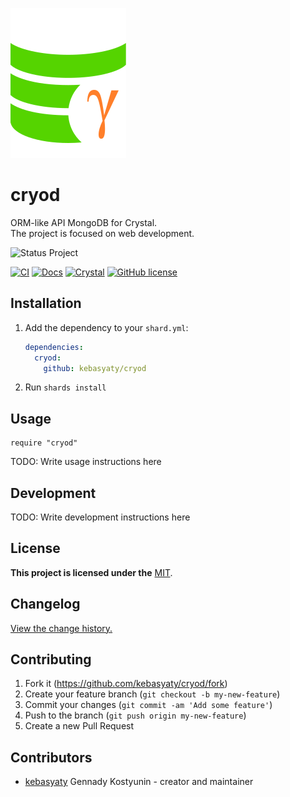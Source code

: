 [![Logo](https://github.com/kebasyaty/cryod/raw/v0/logo/logo.svg "Logo")](https://github.com/kebasyaty/cryod "Logo")

# cryod

ORM-like API MongoDB for Crystal.
<br>
The project is focused on web development.

<p>
  <img src="https://github.com/kebasyaty/cryod/raw/v0/assets/Status%20Project-Development-.svg"
    alt="Status Project">
</p>

[![CI](https://github.com/kebasyaty/cryod/workflows/CI/badge.svg)](https://github.com/kebasyaty/cryod/actions)
[![Docs](https://img.shields.io/badge/docs-available-brightgreen.svg)](https://kebasyaty.github.io/cryod/)
[![Crystal](https://img.shields.io/badge/crystal-v1.10%2B-red)](https://crystal-lang.org/)
[![GitHub license](https://badgen.net/github/license/kebasyaty/cryod)](https://github.com/kebasyaty/cryod/blob/v0/LICENSE)

## Installation

1. Add the dependency to your `shard.yml`:

   ```yaml
   dependencies:
     cryod:
       github: kebasyaty/cryod
   ```

2. Run `shards install`

## Usage

```crystal
require "cryod"
```

TODO: Write usage instructions here

## Development

TODO: Write development instructions here

## License

**This project is licensed under the** [MIT](https://github.com/kebasyaty/cryod/blob/v0/LICENSE "MIT").

## Changelog

[View the change history.](https://github.com/kebasyaty/cryod/blob/v0/CHANGELOG.md "View the change history.")

## Contributing

1. Fork it (<https://github.com/kebasyaty/cryod/fork>)
2. Create your feature branch (`git checkout -b my-new-feature`)
3. Commit your changes (`git commit -am 'Add some feature'`)
4. Push to the branch (`git push origin my-new-feature`)
5. Create a new Pull Request

## Contributors

- [kebasyaty](https://github.com/kebasyaty) Gennady Kostyunin - creator and maintainer
